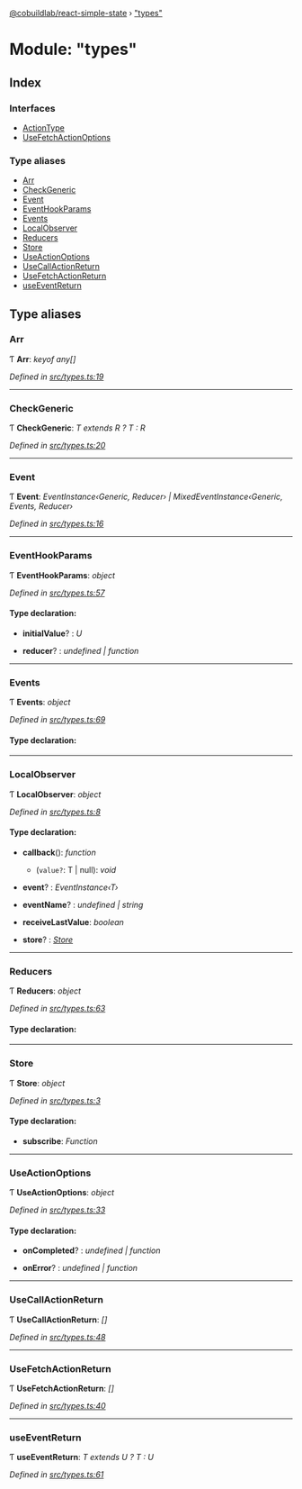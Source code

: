 [@cobuildlab/react-simple-state](../README.md) › ["types"](_types_.md)

# Module: "types"

## Index

### Interfaces

* [ActionType](../interfaces/_types_.actiontype.md)
* [UseFetchActionOptions](../interfaces/_types_.usefetchactionoptions.md)

### Type aliases

* [Arr](_types_.md#arr)
* [CheckGeneric](_types_.md#checkgeneric)
* [Event](_types_.md#event)
* [EventHookParams](_types_.md#eventhookparams)
* [Events](_types_.md#events)
* [LocalObserver](_types_.md#localobserver)
* [Reducers](_types_.md#reducers)
* [Store](_types_.md#store)
* [UseActionOptions](_types_.md#useactionoptions)
* [UseCallActionReturn](_types_.md#usecallactionreturn)
* [UseFetchActionReturn](_types_.md#usefetchactionreturn)
* [useEventReturn](_types_.md#useeventreturn)

## Type aliases

###  Arr

Ƭ **Arr**: *keyof any[]*

*Defined in [src/types.ts:19](https://github.com/cobuildlab/react-simple-state/blob/b6cec23/src/types.ts#L19)*

___

###  CheckGeneric

Ƭ **CheckGeneric**: *T extends R ? T : R*

*Defined in [src/types.ts:20](https://github.com/cobuildlab/react-simple-state/blob/b6cec23/src/types.ts#L20)*

___

###  Event

Ƭ **Event**: *EventInstance‹Generic, Reducer› | MixedEventInstance‹Generic, Events, Reducer›*

*Defined in [src/types.ts:16](https://github.com/cobuildlab/react-simple-state/blob/b6cec23/src/types.ts#L16)*

___

###  EventHookParams

Ƭ **EventHookParams**: *object*

*Defined in [src/types.ts:57](https://github.com/cobuildlab/react-simple-state/blob/b6cec23/src/types.ts#L57)*

#### Type declaration:

* **initialValue**? : *U*

* **reducer**? : *undefined | function*

___

###  Events

Ƭ **Events**: *object*

*Defined in [src/types.ts:69](https://github.com/cobuildlab/react-simple-state/blob/b6cec23/src/types.ts#L69)*

#### Type declaration:

___

###  LocalObserver

Ƭ **LocalObserver**: *object*

*Defined in [src/types.ts:8](https://github.com/cobuildlab/react-simple-state/blob/b6cec23/src/types.ts#L8)*

#### Type declaration:

* **callback**(): *function*

  * (`value?`: T | null): *void*

* **event**? : *EventInstance‹T›*

* **eventName**? : *undefined | string*

* **receiveLastValue**: *boolean*

* **store**? : *[Store](_types_.md#store)*

___

###  Reducers

Ƭ **Reducers**: *object*

*Defined in [src/types.ts:63](https://github.com/cobuildlab/react-simple-state/blob/b6cec23/src/types.ts#L63)*

#### Type declaration:

___

###  Store

Ƭ **Store**: *object*

*Defined in [src/types.ts:3](https://github.com/cobuildlab/react-simple-state/blob/b6cec23/src/types.ts#L3)*

#### Type declaration:

* **subscribe**: *Function*

___

###  UseActionOptions

Ƭ **UseActionOptions**: *object*

*Defined in [src/types.ts:33](https://github.com/cobuildlab/react-simple-state/blob/b6cec23/src/types.ts#L33)*

#### Type declaration:

* **onCompleted**? : *undefined | function*

* **onError**? : *undefined | function*

___

###  UseCallActionReturn

Ƭ **UseCallActionReturn**: *[]*

*Defined in [src/types.ts:48](https://github.com/cobuildlab/react-simple-state/blob/b6cec23/src/types.ts#L48)*

___

###  UseFetchActionReturn

Ƭ **UseFetchActionReturn**: *[]*

*Defined in [src/types.ts:40](https://github.com/cobuildlab/react-simple-state/blob/b6cec23/src/types.ts#L40)*

___

###  useEventReturn

Ƭ **useEventReturn**: *T extends U ? T : U*

*Defined in [src/types.ts:61](https://github.com/cobuildlab/react-simple-state/blob/b6cec23/src/types.ts#L61)*
